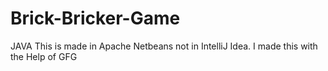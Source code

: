 # Brick-Bricker-Game
JAVA
This is made in Apache Netbeans not in IntelliJ Idea.
I made this with the Help of GFG

